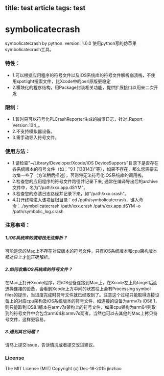 title: test article
tags: test
---

# symbolicatecrash
symbolicatecrash by python.
version: 1.0.0
使用python写的仿苹果symbolicatecrash工具。

### 特性：
* 1.可以根据应用程序的符号文件以及iOS系统库的符号文件解析崩溃栈，不使用spotlight搜索文件，比Xcode中的perl原版更稳定
* 2.模块化的程序结构，用Package封装相关功能，提供扩展接口以用来二次开发

### 限制：
* 1.暂时只可以符号化PLCrashReporter生成的崩溃日志，针对_Report Version:104_。
* 2.不支持模拟器设备。
* 3.需手动导入符号文件。

### 使用方法：
* 1.请检查"~/Library/Developer/Xcode/iOS DeviceSupport/"目录下是否存在各系统版本的符号文件（如："9.1 (13B143)"等），如果不存在，那么您需要去收集一些了（方法稍后描述），否则将无法符号化iOS系统库的调用栈。
* 2.检查您的应用程序的符号文件路径并记录下来, 通常在编译导出后的archive文件中，名为"/path/xxx.app.dSYM"。
* 3.检查您的崩溃日志路径并记录下来，如"/path/xxx.crash"。
* 4.打开终端进入该项目根目录：cd /path/symbolicatecrash，键入命令：./symbolicatecrash /path/xxx.crash /path/xxx.app.dSYM -o /path/symbolic_log.crash

### 注意事项：
##### 1.iOS系统库的调用栈无法解析？
可能是您的Mac上不存在对应版本的符号文件，只有iOS系统版本和cpu架构版本都对应上才能正确解析。
##### 2.如何收集iOS系统库的符号文件？
在Mac上打开Xcode程序，将iOS设备连接到Mac上，在Xcode左上角target后面选择连接的设备，会看到Xcode上方中间的状态栏上会有Processing symbol files的提示，当进度完成时符号文件就已经取到了。注意这个过程只能取得连接设备上的对应cpu架构及iOS系统版本的符号文件，如连接的设备为armv7s iOS8.1，则只能取到iOS8.1版本在armv7s架构上的符号文件，如果cpu架构为arm64则取到的符号文件中会包含arm64和armv7s两者。当然也可以去其他的Mac上拷贝符号文件，这样更容易。
##### 3.遇到其它问题？
请马上提交issue，告诉情况或者提交改进建议。

### License
The MIT License (MIT)
Copyright (c) Dec-18-2015 jinzhao
